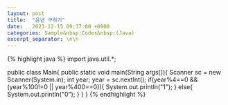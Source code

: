 ```yaml
---
layout: post
title:  "윤년 구하기"
date:   2023-12-15 09:37:00 +0900
categories: Sample&nbsp;Codes&nbsp;(Java)
excerpt_separator: \n\n
---
```


{% highlight java %}
import java.util.*;

public class Main{
    public static void main(String args[]){
        Scanner sc = new Scanner(System.in);
        int year;
        year = sc.nextInt();
        if(year%4==0 && (year%100!=0 || year%400==0)){
            System.out.println("1");
        }
        else{
            System.out.println("0");
        }
    }
}
{% endhighlight %}